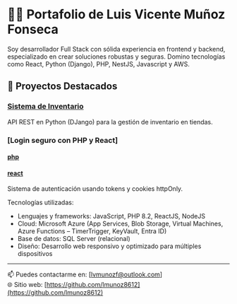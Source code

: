 # 👨‍💻 Portafolio de Luis Vicente Muñoz Fonseca

Soy desarrollador Full Stack con sólida experiencia en frontend y backend, especializado en crear soluciones robustas y seguras. Domino tecnologías como React, Python (Django), PHP, NestJS, Javascript y AWS.

## 🧩 Proyectos Destacados

### [Sistema de Inventario](https://github.com/lmunoz8612/tm-consulting)
API REST en Python (DJango) para la gestión de inventario en tiendas.

### [Login seguro con PHP y React]
#### [php](https://github.com/tu-usuario/login-react-php)
#### [react](https://github.com/lmunoz8612/rh-api)
Sistema de autenticación usando tokens y cookies httpOnly.

Tecnologías utilizadas:
- Lenguajes y frameworks: JavaScript, PHP 8.2, ReactJS, NodeJS 
- Cloud: Microsoft Azure (App Services, Blob Storage, Virtual Machines, Azure Functions – TimerTrigger, KeyVault, Entra 
ID) 
- Base de datos: SQL Server (relacional) 
- Diseño: Desarrollo web responsivo y optimizado para múltiples dispositivos

---

📫 Puedes contactarme en: [lvmunozf@outlook.com]  
🌐 Sitio web: [https://github.com/lmunoz8612](https://github.com/lmunoz8612)
